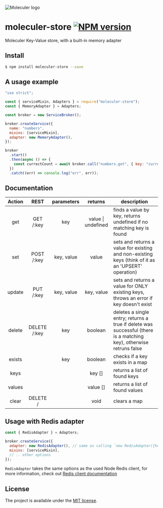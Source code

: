 ![Moleculer logo](http://moleculer.services/images/banner.png)

# moleculer-store [![NPM version](https://img.shields.io/npm/v/moleculer-store.svg)](https://www.npmjs.com/package/moleculer-store)

Moleculer Key-Value store, with a built-in memory adapter

## Install

```bash
$ npm install moleculer-store --save
```

## A usage example

```js
"use strict";

const { serviceMixin, Adapters } = require("moleculer-store");
const { MemoryAdapter } = Adapters;

const broker = new ServiceBroker();

broker.createService({
  name: "numbers",
  mixins: [serviceMixin],
  adapter: new MemoryAdapter(),
});

broker
  .start()
  .then(async () => {
    const currectCount = await broker.call("numbers.get", { key: "currentCount" });
  })
  .catch((err) => console.log("err", err));
```

## Documentation

| Action |     REST     | parameters |      returns       | description                                                                                                        |
| :----: | :----------: | :--------: | :----------------: | ------------------------------------------------------------------------------------------------------------------ |
|  get   |  GET /:key   |    key     | value \| undefined | finds a value by key, returns undefined if no matching key is found                                                |
|  set   |  POST /:key  | key, value |       value        | sets and returns a value for existing and non-existing keys (think of it as an 'UPSERT' operation)                 |
| update |  PUT /:key   | key, value |     key, value     | sets and returns a value for ONLY existing keys, throws an error if key doesn't exist                              |
| delete | DELETE /:key |    key     |      boolean       | deletes a single entry; returns a true if delete was successful (there is a matching key), otherwise retruns false |
| exists |              |    key     |      boolean       | checks if a key exists in a map                                                                                    |
|  keys  |              |            |       key []       | returns a list of found keys                                                                                       |
| values |              |            |      value []      | returns a list of found values                                                                                     |
| clear  |   DELETE /   |            |        void        | clears a map                                                                                                       |

## Usage with Redis adapter

```js
const { RedisAdapter } = Adapters;

broker.createService({
  adapter: new RedisAdapter(), // same as calling `new RedisAdapter({host: "127.0.0.1", port: 6379})`
  mixins: [serviceMixin],
  // .. other options
});
```

`RedisAdapter` takes the same options as the used Node Redis client, for more information, check out [Redis client documentation](https://www.npmjs.com/package/redis)

## License

The project is available under the [MIT license](https://tldrlegal.com/license/mit-license).
